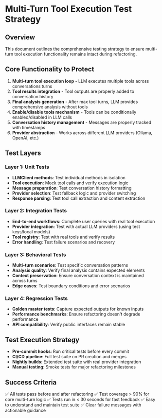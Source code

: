 # Multi-Turn Tool Execution Test Strategy

## Overview
This document outlines the comprehensive testing strategy to ensure multi-turn tool execution functionality remains intact during refactoring.

## Core Functionality to Protect
1. **Multi-turn tool execution loop** - LLM executes multiple tools across conversations turns
2. **Tool results integration** - Tool outputs are properly added to conversation history
3. **Final analysis generation** - After max tool turns, LLM provides comprehensive analysis without tools
4. **Enable/disable tools mechanism** - Tools can be conditionally enabled/disabled in LLM calls
5. **Conversation history management** - Messages are properly tracked with timestamps
6. **Provider abstraction** - Works across different LLM providers (Ollama, OpenAI, etc.)

## Test Layers

### Layer 1: Unit Tests
- **LLMClient methods**: Test individual methods in isolation
- **Tool execution**: Mock tool calls and verify execution logic
- **Message preparation**: Test conversation history formatting
- **Provider selection**: Test fallback logic and provider switching
- **Response parsing**: Test tool call extraction and content extraction

### Layer 2: Integration Tests
- **End-to-end workflows**: Complete user queries with real tool execution
- **Provider integration**: Test with actual LLM providers (using test keys/local models)
- **Tool registry**: Test with real tools and verify results
- **Error handling**: Test failure scenarios and recovery

### Layer 3: Behavioral Tests
- **Multi-turn scenarios**: Test specific conversation patterns
- **Analysis quality**: Verify final analysis contains expected elements
- **Context preservation**: Ensure conversation context is maintained across turns
- **Edge cases**: Test boundary conditions and error scenarios

### Layer 4: Regression Tests
- **Golden master tests**: Capture expected outputs for known inputs
- **Performance benchmarks**: Ensure refactoring doesn't degrade performance
- **API compatibility**: Verify public interfaces remain stable

## Test Execution Strategy
- **Pre-commit hooks**: Run critical tests before every commit
- **CI/CD pipeline**: Full test suite on PR creation and merges
- **Nightly builds**: Extended test suite with real provider integration
- **Manual testing**: Smoke tests for major refactoring milestones

## Success Criteria
✅ All tests pass before and after refactoring
✅ Test coverage > 90% for core multi-turn logic
✅ Tests run in < 30 seconds for fast feedback
✅ Easy to understand and maintain test suite
✅ Clear failure messages with actionable guidance